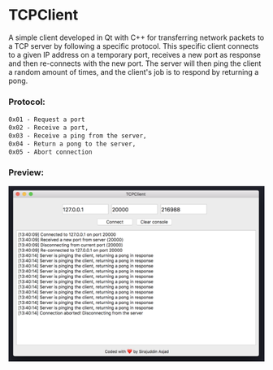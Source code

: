 # TCPClient
A simple client developed in Qt with C++ for transferring network packets to a TCP server by following a specific protocol. This specific client connects to a given IP address on a temporary port, receives a new port as response and then re-connects with the new port. The server will then ping the client a random amount of times, and the client's job is to respond by returning a pong. 

### Protocol:
```
0x01 - Request a port
0x02 - Receive a port,
0x03 - Receive a ping from the server,
0x04 - Return a pong to the server,
0x05 - Abort connection
```


### Preview:
![](img/screenshot.png?raw=true)
